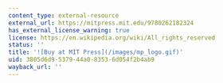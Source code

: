 ```yaml
---
content_type: external-resource
external_url: https://mitpress.mit.edu/9780262182324
has_external_license_warning: true
license: https://en.wikipedia.org/wiki/All_rights_reserved
status: ''
title: '![Buy at MIT Press](/images/mp_logo.gif)'
uid: 3805d6d9-5379-44a0-8353-6d054f2b4ab9
wayback_url: ''
---
```

